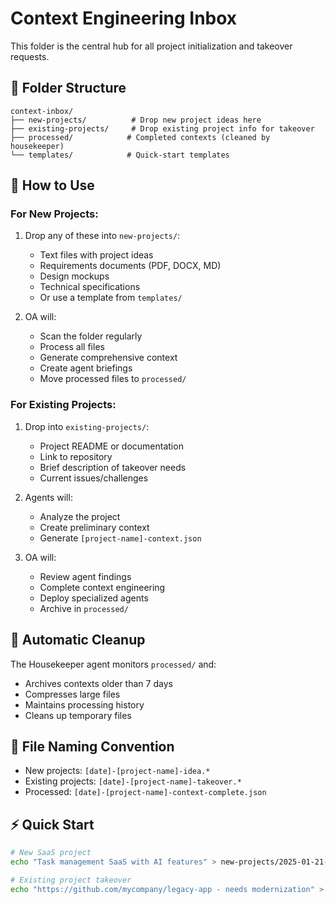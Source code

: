 # Context Engineering Inbox

This folder is the central hub for all project initialization and takeover requests.

## 📁 Folder Structure

```
context-inbox/
├── new-projects/          # Drop new project ideas here
├── existing-projects/     # Drop existing project info for takeover
├── processed/            # Completed contexts (cleaned by housekeeper)
└── templates/            # Quick-start templates
```

## 🚀 How to Use

### For New Projects:
1. Drop any of these into `new-projects/`:
   - Text files with project ideas
   - Requirements documents (PDF, DOCX, MD)
   - Design mockups
   - Technical specifications
   - Or use a template from `templates/`

2. OA will:
   - Scan the folder regularly
   - Process all files
   - Generate comprehensive context
   - Create agent briefings
   - Move processed files to `processed/`

### For Existing Projects:
1. Drop into `existing-projects/`:
   - Project README or documentation
   - Link to repository
   - Brief description of takeover needs
   - Current issues/challenges

2. Agents will:
   - Analyze the project
   - Create preliminary context
   - Generate `[project-name]-context.json`

3. OA will:
   - Review agent findings
   - Complete context engineering
   - Deploy specialized agents
   - Archive in `processed/`

## 🧹 Automatic Cleanup

The Housekeeper agent monitors `processed/` and:
- Archives contexts older than 7 days
- Compresses large files
- Maintains processing history
- Cleans up temporary files

## 📝 File Naming Convention

- New projects: `[date]-[project-name]-idea.*`
- Existing projects: `[date]-[project-name]-takeover.*`
- Processed: `[date]-[project-name]-context-complete.json`

## ⚡ Quick Start

```bash
# New SaaS project
echo "Task management SaaS with AI features" > new-projects/2025-01-21-taskflow-idea.txt

# Existing project takeover
echo "https://github.com/mycompany/legacy-app - needs modernization" > existing-projects/2025-01-21-legacy-app-takeover.txt
```